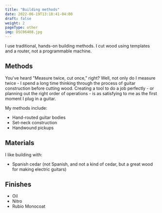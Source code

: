 ```yaml
---
title: "Building methods"
date: 2022-06-19T13:18:41-04:00
draft: false
weight: 2
pageType: other
img: DSC06408.jpg
---
```


I use traditional, hands-on building methods. I cut wood using templates and a router, not a programmable machine. 

## Methods
You've heard "Measure twice, cut once," right? Well, not only do I measure twice - I spend a long time thinking through the process of guitar construction before cutting wood. Creating a tool to do a job perfectly - or planning out the right order of operations - is as satisfying to me as the first moment I plug in a guitar. 

My methods include:
- Hand-routed guitar bodies
- Set-neck construction
- Handwound pickups

## Materials
I like building with:
- Spanish cedar (not Spanish, and not a kind of cedar, but a great wood for making electric guitars)

## Finishes
- Oil
- Nitro
- Rubio Monocoat
